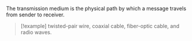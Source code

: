 The transmission medium is the physical path by which a message travels from sender to receiver.

>[!example]
>twisted-pair wire, coaxial cable, fiber-optic cable, and radio waves.